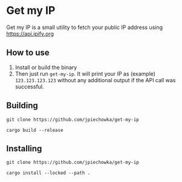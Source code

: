 # Get my IP

Get my IP is a small utility to fetch your public IP address using https://api.ipify.org

## How to use

1. Install or build the binary
2. Then just run `get-my-ip`. It will print your IP as (example) `123.123.123.123` without any additional output if the API call was successful.

## Building

`git clone https://github.com/jpiechowka/get-my-ip`

`cargo build --release`

## Installing

`git clone https://github.com/jpiechowka/get-my-ip`

`cargo install --locked --path .`
